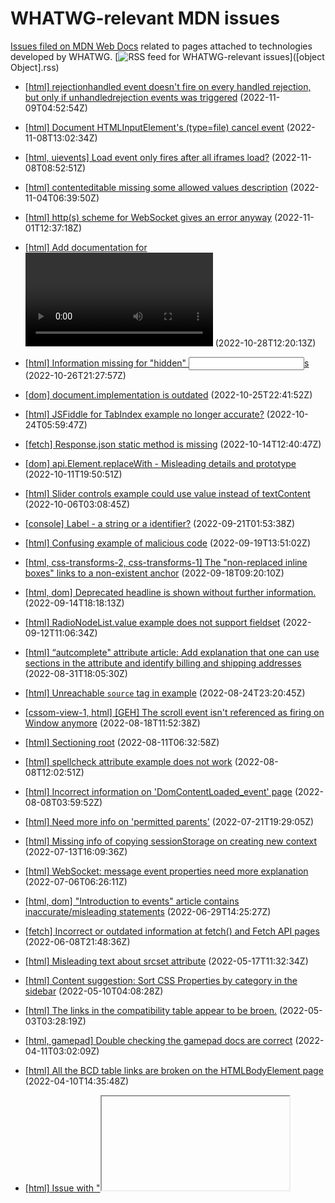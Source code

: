# WHATWG-relevant MDN issues

[Issues filed on MDN Web Docs](https://github.com/mdn/content/issues) related to pages attached to technologies developed by WHATWG. [![RSS feed for WHATWG-relevant issues](https://www.w3.org/QA/2007/04/feed_icon)]([object Object].rss)

* [[html]  rejectionhandled event doesn't fire on every handled rejection, but only if  unhandledrejection events was triggered](https://github.com/mdn/content/issues/22177) (2022-11-09T04:52:54Z)
  
* [[html] Document HTMLInputElement's (type=file) cancel event](https://github.com/mdn/content/issues/22157) (2022-11-08T13:02:34Z)
  
* [[html, uievents] Load event only fires after all iframes load?](https://github.com/mdn/content/issues/22152) (2022-11-08T08:52:51Z)
  
* [[html] contenteditable missing some allowed values description](https://github.com/mdn/content/issues/22048) (2022-11-04T06:39:50Z)
  
* [[html] http(s) scheme for WebSocket gives an error anyway](https://github.com/mdn/content/issues/21978) (2022-11-01T12:37:18Z)
  
* [[html] Add documentation for <video posterloading=lazy>](https://github.com/mdn/content/issues/21912) (2022-10-28T12:20:13Z)
  
* [[html] Information missing for "hidden" <input>s](https://github.com/mdn/content/issues/21857) (2022-10-26T21:27:57Z)
  
* [[dom] document.implementation is outdated](https://github.com/mdn/content/issues/21834) (2022-10-25T22:41:52Z)
  
* [[html] JSFiddle for TabIndex example no longer accurate?](https://github.com/mdn/content/issues/21776) (2022-10-24T05:59:47Z)
  
* [[fetch] Response.json static method is missing](https://github.com/mdn/content/issues/21550) (2022-10-14T12:40:47Z)
  
* [[dom] api.Element.replaceWith - Misleading details and prototype](https://github.com/mdn/content/issues/21497) (2022-10-11T19:50:51Z)
  
* [[html] Slider controls example could use value instead of textContent](https://github.com/mdn/content/issues/21318) (2022-10-06T03:08:45Z)
  
* [[console] Label - a string or a identifier?](https://github.com/mdn/content/issues/20938) (2022-09-21T01:53:38Z)
  
* [[html] Confusing example of malicious code](https://github.com/mdn/content/issues/20891) (2022-09-19T13:51:02Z)
  
* [[html, css-transforms-2, css-transforms-1] The "non-replaced inline boxes" links to a non-existent anchor](https://github.com/mdn/content/issues/20854) (2022-09-18T09:20:10Z)
  
* [[html, dom] Deprecated headline is shown without further information.](https://github.com/mdn/content/issues/20730) (2022-09-14T18:18:13Z)
  
* [[html] RadioNodeList.value example does not support fieldset](https://github.com/mdn/content/issues/20588) (2022-09-12T11:06:34Z)
  
* [[html] “autcomplete" attribute article: Add explanation that one can use sections in the attribute and identify billing and shipping addresses](https://github.com/mdn/content/issues/20180) (2022-08-31T18:05:30Z)
  
* [[html] Unreachable `source` tag in example](https://github.com/mdn/content/issues/19944) (2022-08-24T23:20:45Z)
  
* [[cssom-view-1, html] [GEH] The scroll event isn't referenced as firing on Window anymore](https://github.com/mdn/content/issues/19699) (2022-08-18T11:52:38Z)
  
* [[html] Sectioning root](https://github.com/mdn/content/issues/19400) (2022-08-11T06:32:58Z)
  
* [[html] spellcheck attribute example does not work](https://github.com/mdn/content/issues/19285) (2022-08-08T12:02:51Z)
  
* [[html] Incorrect information on 'DomContentLoaded_event' page](https://github.com/mdn/content/issues/19269) (2022-08-08T03:59:52Z)
  
* [[html] Need more info on 'permitted parents'](https://github.com/mdn/content/issues/18609) (2022-07-21T19:29:05Z)
  
* [[html] Missing info of copying sessionStorage on creating new context](https://github.com/mdn/content/issues/18323) (2022-07-13T16:09:36Z)
  
* [[html] WebSocket: message event properties need more explanation](https://github.com/mdn/content/issues/18021) (2022-07-06T06:26:11Z)
  
* [[html, dom] "Introduction to events" article contains inaccurate/misleading statements](https://github.com/mdn/content/issues/17771) (2022-06-29T14:25:27Z)
  
* [[fetch] Incorrect or outdated information at fetch() and Fetch API pages](https://github.com/mdn/content/issues/17115) (2022-06-08T21:48:36Z)
  
* [[html] Misleading text about srcset attribute](https://github.com/mdn/content/issues/16136) (2022-05-17T11:32:34Z)
  
* [[html] Content suggestion: Sort CSS Properties by category in the sidebar](https://github.com/mdn/content/issues/15844) (2022-05-10T04:08:28Z)
  
* [[html] The links in the compatibility table appear to be broen.](https://github.com/mdn/content/issues/15631) (2022-05-03T03:28:19Z)
  
* [[html, gamepad] Double checking the gamepad docs are correct](https://github.com/mdn/content/issues/14874) (2022-04-11T03:02:09Z)
  
* [[html] All the BCD table links are broken on the HTMLBodyElement page](https://github.com/mdn/content/issues/14865) (2022-04-10T14:35:48Z)
  
* [[html] Issue with "<iframe>: The Inline Frame element": no height attribute](https://github.com/mdn/content/issues/14799) (2022-04-08T02:08:21Z)
  
* [[html] Content bug: Remove references to caching WebAssembly Modules in indexedDB](https://github.com/mdn/content/issues/14520) (2022-03-31T18:57:39Z)
  
* [[html] "HTMLElement.dir": Misleading info about how the value is determined](https://github.com/mdn/content/issues/14484) (2022-03-30T22:18:42Z)
  
* [[html] Clarify "Permitted parents: any element that accepts metadata content"](https://github.com/mdn/content/issues/14398) (2022-03-28T12:11:28Z)
  
* [[xhr] Issue with "FormData()": type=submit inputs not included](https://github.com/mdn/content/issues/14305) (2022-03-25T16:56:07Z)
  
* [[html] “Content categories” article: "sectioning root" link goes to "The HTML Section Heading elements" article](https://github.com/mdn/content/issues/13920) (2022-03-15T20:37:43Z)
  
* [[html] Issue with "<a>: The Anchor element": Article implies file:/// scheme is supported](https://github.com/mdn/content/issues/13867) (2022-03-14T22:15:10Z)
  
* [[html] Issue with "Window.personalbar": content is no longer correct](https://github.com/mdn/content/issues/13729) (2022-03-10T13:33:11Z)
  
* [[html] Conflicting descriptions of whether Firefox respects the “autocomplete” attribute, specifically for <input type="checkbox">](https://github.com/mdn/content/issues/13502) (2022-03-04T16:37:28Z)
  
* [[cssom-view-1, html, dom, selection-api, pointerlock-2, page-visibility-2, cssom-1] Content bug: Documentation for document.adoptedStyleSheets needs to be written](https://github.com/mdn/content/issues/13419) (2022-03-02T14:45:44Z)
  
* [[html] Issue with "ElementInternals": ElementInternals.role is missing](https://github.com/mdn/content/issues/13355) (2022-03-01T09:07:30Z)
  
* [[fetch] Issue with "Response.json()": Possible exceptions not documented](https://github.com/mdn/content/issues/13208) (2022-02-22T13:11:28Z)
  
* [[fetch] Content bug: Inaccurate explanation on request credentials](https://github.com/mdn/content/issues/13063) (2022-02-17T09:18:12Z)
  
* [[html] Content suggestion: New HTML feature `blocking=render` on `<script>`,  `<link>`, `<style>`](https://github.com/mdn/content/issues/12900) (2022-02-10T19:47:21Z)
  
* [[fetch] Issue with "Response.error()": Example missing](https://github.com/mdn/content/issues/12852) (2022-02-09T07:32:59Z)
  
* [[dom] Issue with "MutationObserver.observe()": links to nonexistent “Monitoring attribute values” section on MutationObserver](https://github.com/mdn/content/issues/12741) (2022-02-04T23:09:33Z)
  
* [[html] Issue with "<iframe>: The Inline Frame element": document browser behaviour for onload and onerror events.](https://github.com/mdn/content/issues/12477) (2022-01-28T14:05:20Z)
  
* [[dom] Issue with "AbortController": (missing info on behavior of .text() or .json() or other body promise)](https://github.com/mdn/content/issues/12387) (2022-01-24T16:10:11Z)
  
* [[html] Issue with "DragEvent.dataTransfer": Clarify that `dataTransfer` can be null.](https://github.com/mdn/content/issues/11670) (2022-01-02T15:10:06Z)
  
* [[html] Issue with "HTMLLabelElement.control": (label.control and the labelable element)](https://github.com/mdn/content/issues/11633) (2021-12-31T23:01:15Z)
  
* [[streams] Issue with "WritableStreamDefaultWriter": (Incorrect/Problematic Example)](https://github.com/mdn/content/issues/11494) (2021-12-26T17:35:24Z)
  
* [[html] Issue with "CustomElementRegistry.define()": Documentation needs more concise text and examples.](https://github.com/mdn/content/issues/11225) (2021-12-15T05:03:59Z)
  
* [[html, selectors-4] Issue with ":invalid": Include fieldset](https://github.com/mdn/content/issues/11096) (2021-12-10T00:03:02Z)
  
* [[html] Issue with "<dialog>: The Dialog element": Cancel button wouldn't work if there is required input element](https://github.com/mdn/content/issues/10848) (2021-11-29T10:44:42Z)
  
* [[dom] Issue with "Event.timeStamp": information in the Value section seems to contradict the output values in the Reduced time precision](https://github.com/mdn/content/issues/10839) (2021-11-28T19:13:34Z)
  
* [[html] Issue with "GlobalEventHandlers.onresize": the logged height does not change when changing the height of the browser window. (The width logger works.)](https://github.com/mdn/content/issues/10683) (2021-11-21T22:37:44Z)
  
* [[html] Issue with "Document.hasFocus()": `setInterval(checkPageFocus, 300)` is not a very efficient method.](https://github.com/mdn/content/issues/10312) (2021-11-05T10:26:12Z)
  
* [[html] Issue with "HTMLFormElement: submit event": Bubbles description is confusing](https://github.com/mdn/content/issues/10069) (2021-10-25T05:37:18Z)
  
* [[html, uievents] Replace hand-written compat sections with BCD tables](https://github.com/mdn/content/issues/9972) (2021-10-21T07:40:45Z)
  
* [[html] Issue with "Document: drop event": Mention that drop won't fire unless you preventDefault in dragover](https://github.com/mdn/content/issues/9796) (2021-10-14T10:16:25Z)
  
* [[dom] Issue with "Document.getElementById()": link to xml:id doesn't include expected source snippet](https://github.com/mdn/content/issues/9777) (2021-10-13T19:50:56Z)
  
* [[html] <a> element: support of "noopener" is made unclear by out of date link](https://github.com/mdn/content/issues/9572) (2021-10-04T22:54:47Z)
  
* [[html] Content bug: HTMLElement: document that the input event requires a user to initiate changing the value of a form control (per spec) ](https://github.com/mdn/content/issues/9548) (2021-10-04T04:10:01Z)
  
* [[html] Issue with "<canvas>: The Graphics Canvas element": Firefox area limit incorrect](https://github.com/mdn/content/issues/9379) (2021-09-30T16:32:42Z)
  
* [[html] Content suggestion: Update CanvasRenderingContext2D.getContextAttributes()](https://github.com/mdn/content/issues/9224) (2021-09-24T04:55:16Z)
  
* [[html] Content suggestion: WebSocket.readyState enum properties WebSocket.OPEN, WebSocket.CLOSING, etc](https://github.com/mdn/content/issues/9156) (2021-09-21T22:32:24Z)
  
* [[html] Content suggestion: Add one-liner to former WindowOrWorkerGlobalScope methods](https://github.com/mdn/content/issues/8979) (2021-09-16T10:44:51Z)
  
* [[cssom-view-1, notifications, dom, service-workers-1, pointerevents3] Better naming of pages](https://github.com/mdn/content/issues/8977) (2021-09-16T10:09:38Z)
  
* [[html] Content bug: Outdated a11y-related content on <button>](https://github.com/mdn/content/issues/8929) (2021-09-15T07:33:58Z)
  
* [[html] Issue with "Location": does not mention IDN domain names at all](https://github.com/mdn/content/issues/8895) (2021-09-13T22:55:17Z)
  
* [[html] Issue with "Document: DOMContentLoaded event": Race condition in "Checking whether loading is already complete"?](https://github.com/mdn/content/issues/8808) (2021-09-10T11:50:10Z)
  
* [[dom] Issue with "Element.attachShadow()": missing information about the slotAssignment option](https://github.com/mdn/content/issues/8782) (2021-09-09T21:02:17Z)
  
* [[html] Issue with "CanvasRenderingContext2D.createPattern()": need to mention that it can return null](https://github.com/mdn/content/issues/8684) (2021-09-06T11:36:49Z)
  
* [[html] Issue with "Window.localStorage": Safari deletes after 7 days unvisited](https://github.com/mdn/content/issues/8510) (2021-09-01T03:59:58Z)
  
* [[html] Issue with "WorkerGlobalScope.importScripts()": (confucing description of parameters)](https://github.com/mdn/content/issues/7652) (2021-08-06T09:26:25Z)
  
* [[xhr] Issue with "FormData()": missing formdata event documentation](https://github.com/mdn/content/issues/7613) (2021-08-05T12:02:00Z)
  
* [[cssom-view-1, html, dom, WebIDL-1, FileAPI, uievents, pointerlock-2] Remove alert() from live samples](https://github.com/mdn/content/issues/7566) (2021-08-03T21:17:44Z)
  
* [[html] Issue with "<form>": describe running javascript on submit: `onsubmit` and javascript pseudo-protocol](https://github.com/mdn/content/issues/7142) (2021-07-21T22:09:52Z)
  
* [[html] RadioNodeList - Missing an example](https://github.com/mdn/content/issues/11476) (2021-07-21T11:30:00Z)
  
* [[html, web-locks] Avoiding duplication/confusion between Location+WorkerLocation and Navigator+WorkerNavigator](https://github.com/mdn/content/issues/6856) (2021-07-13T13:35:32Z)
  
* [[html] CustomElementRegistry needs updating](https://github.com/mdn/content/issues/6617) (2021-07-06T07:29:36Z)
  
* [[console] Issue with "console", how does number formatting work? Number formatting doesn't work on Chrome.](https://github.com/mdn/content/issues/6614) (2021-07-06T06:31:49Z)
  
* [[html] Issue with "WindowOrWorkerGlobalScope.clearTimeout()": (Can failure be detected?)](https://github.com/mdn/content/issues/5553) (2021-06-01T19:35:39Z)
  
* [[html, selectors-4] Issue with ":target" and Web Components](https://github.com/mdn/content/issues/4604) (2021-04-29T19:29:23Z)
  
* [[orientation-event, compat] Content bug: Improve device/screen orientation event doc](https://github.com/mdn/content/issues/4400) (2021-04-23T02:57:45Z)
  
* [[html] Content bug: Link to resize on HTMLVideoElement is broken](https://github.com/mdn/content/issues/4230) (2021-04-19T03:40:53Z)
  
* [[dom] Content suggestion: addEventListener fire capture before bubble handlers at target](https://github.com/mdn/content/issues/3936) (2021-04-08T09:53:43Z)
  
* [[html] Issue with "Document: drag event": removeChild seems superfluous - is a draggedElement moved in the dom tree?](https://github.com/mdn/content/issues/3486) (2021-03-25T07:31:27Z)
  
* [[notifications] Demo in Notification() constructor article causes error: “The Notification permission may only be requested from inside a short running user-generated event handler”](https://github.com/mdn/content/issues/2615) (2021-02-23T13:20:50Z)
  
* [[html] requestAnimationFrame is also available in Dedicated Workers](https://github.com/mdn/content/issues/1519) (2021-01-20T08:47:22Z)
  
* [[html] api.HTMLSelectElement - write page for 'autocomplete'](https://github.com/mdn/content/issues/2016) (2021-01-20T05:13:05Z)
  
